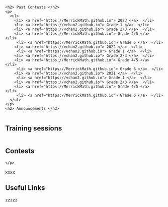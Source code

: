 <div class="row">
  <div class="column">
   
    <h2> Past Contests </h2>
    <p>
      <ul>
        <li> <a href="https://MerrickMath.github.io"> 2023 </a>  </li>
        <li> <a href="https://vchan2.github.io"> Grade 1 </a>  </li>
        <li> <a href="https://vchan2.github.io"> Grade 2/3 </a>  </li>
        <li> <a href="https://MerrickMath.github.io"> Grade 4/5 </a>  </li>
         <li> <a href="https://MerrickMath.github.io"> Grade 6 </a>  </li>
        <li> <a href="https://vchan2.github.io"> 2022 </a>  </li>
         <li> <a href="https://vchan2.github.io"> Grade 1 </a>  </li>
        <li> <a href="https://vchan2.github.io"> Grade 2/3 </a>  </li>
        <li> <a href="https://MerrickMath.github.io"> Grade 4/5 </a>  </li>
         <li> <a href="https://MerrickMath.github.io"> Grade 6 </a>  </li>
        <li> <a href="https://vchan2.github.io"> 2021 </a>  </li>
         <li> <a href="https://vchan2.github.io"> Grade 1 </a>  </li>
        <li> <a href="https://vchan2.github.io"> Grade 2/3 </a>  </li>
        <li> <a href="https://MerrickMath.github.io"> Grade 4/5 </a>  </li>
         <li> <a href="https://MerrickMath.github.io"> Grade 6 </a>  </li>
      </ul> 
    </p>
    <h2> Announcements </h2>
  </div>
  <div class="column">
    <h2> Training sessions </h2>
    <p>
     
  <div class="column">
    <h2> Contests </h2><p>
     
    </p>
</div></div>

<div class="row">
 <div class="column">
    xxxx
</div>

<div class="row">
 <div class="column">
    <h2> Useful Links </h2>
  zzzzz
</div></div>
